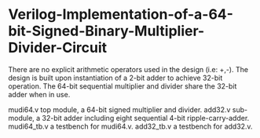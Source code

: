 # Verilog-Implementation-of-a-64-bit-Signed-Binary-Multiplier-Divider-Circuit
There are no explicit arithmetic operators used in the design (i.e: +,-). The design is built upon instantiation of a 2-bit adder to achieve 32-bit operation. The 64-bit sequential multiplier and divider share the 32-bit adder when in use.


mudi64.v	top module, a 64-bit signed multiplier and divider.
add32.v		sub-module, a 32-bit adder including eight sequential 4-bit ripple-carry-adder.
mudi64_tb.v	a testbench for mudi64.v.
add32_tb.v	a testbench for add32.v.




